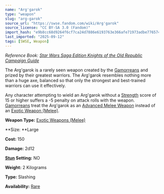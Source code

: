 ```yaml
---
name: "Arg'garok"
type: "weapon"
slug: "arg-garok"
source_url: "https://swse.fandom.com/wiki/Arg'garok"
source_license: "CC BY-SA 3.0 (Fandom)"
import_hash: "e9b8cc68d9264f6cf7ca24d7886e6193763e366afe71973adbe77657413a2a2e"
last_imported: "2025-09-12"
tags: [SWSE, Weapon]
---
```

*Reference Book: [Star Wars Saga Edition Knights of the Old Republic Campaign Guide](https://swse.fandom.com/wiki/Star_Wars_Saga_Edition_Knights_of_the_Old_Republic_Campaign_Guide)*

The Arg'garok is a rarely seen weapon created by the [Gamorreans](https://swse.fandom.com/wiki/Gamorreans) and prized by their greatest warriors. The Arg'garok resembles nothing more than a huge axe, balanced so that only the strongest and best-trained warriors can use it effectively.

Any character attempting to wield an Arg'garok without a [Strength](https://swse.fandom.com/wiki/Strength) score of 15 or higher suffers a -5 penalty on attack rolls with the weapon. [Gamorreans](https://swse.fandom.com/wiki/Gamorreans) treat the Arg'garok as an [Advanced Melee Weapon](https://swse.fandom.com/wiki/Advanced_Melee_Weapon) instead of an [Exotic Weapon (Melee)](https://swse.fandom.com/wiki/Exotic_Weapon_(Melee)).

**Weapon Type:** [Exotic Weapons (Melee)](https://swse.fandom.com/wiki/Exotic_Weapons_(Melee))

**Size: **Large

**Cost:** 150

**Damage:** 2d12

**[Stun](https://swse.fandom.com/wiki/Stun) Setting:** NO

**Weight:** 2 Kilograms

**Type:** Slashing

**Availability:** [Rare](https://swse.fandom.com/wiki/Rare)